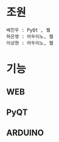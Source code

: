# 조원
```
배진우 : PyQt , 웹
하은영 : 아두이노, 웹
이상현 : 아두이노, 웹
```
# 

# 기능

## WEB

## PyQT

## ARDUINO
```

```
